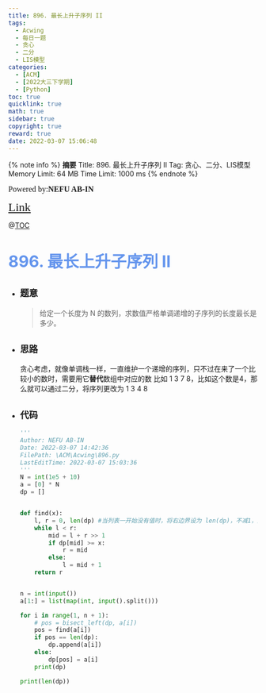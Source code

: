 ```yaml
---
title: 896. 最长上升子序列 II
tags:
  - Acwing
  - 每日一题
  - 贪心
  - 二分
  - LIS模型
categories:
  - [ACM]
  - [2022大三下学期]
  - [Python]
toc: true
quicklink: true
math: true
sidebar: true
copyright: true
reward: true
date: 2022-03-07 15:06:48
---
```



{% note info %}
**摘要**
Title: 896. 最长上升子序列 II
Tag: 贪心、二分、LIS模型
Memory Limit: 64 MB
Time Limit: 1000 ms
{% endnote %}
<!-- more -->

<font size=3 face=楷体>Powered by:**NEFU AB-IN**</font>

<font color=#FFA500 size=5 face=楷体>[Link](https://www.acwing.com/problem/content/898/)</font>

@[TOC](文章目录)

# <font color=#6495ED size=6>896. 最长上升子序列 II</font>

* ## <font size=4 face=粗体>题意</font>

  >给定一个长度为 N 的数列，求数值严格单调递增的子序列的长度最长是多少。

* ## <font size=4 face=粗体>思路</font>

  贪心考虑，就像单调栈一样，一直维护一个递增的序列，只不过在来了一个比较小的数时，需要用它**替代**数组中对应的数
  比如 1 3 7 8，比如这个数是4，那么就可以通过二分，将序列更改为 1 3 4 8

* ## <font size=4 face=粗体>代码</font>

  ```python
  '''
  Author: NEFU AB-IN
  Date: 2022-03-07 14:42:36
  FilePath: \ACM\Acwing\896.py
  LastEditTime: 2022-03-07 15:03:36
  '''
  N = int(1e5 + 10)
  a = [0] * N
  dp = []


  def find(x):
      l, r = 0, len(dp) #当列表一开始没有值时，将右边界设为 len(dp)，不减1，防止越界
      while l < r:
          mid = l + r >> 1
          if dp[mid] >= x:
              r = mid
          else:
              l = mid + 1
      return r


  n = int(input())
  a[1:] = list(map(int, input().split()))

  for i in range(1, n + 1):
      # pos = bisect_left(dp, a[i])
      pos = find(a[i])
      if pos == len(dp):
          dp.append(a[i])
      else:
          dp[pos] = a[i]
      print(dp)

  print(len(dp))
```